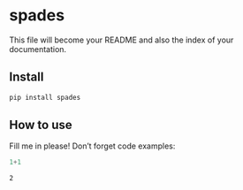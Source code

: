 # spades

<!-- WARNING: THIS FILE WAS AUTOGENERATED! DO NOT EDIT! -->

This file will become your README and also the index of your
documentation.

## Install

``` sh
pip install spades
```

## How to use

Fill me in please! Don’t forget code examples:

``` python
1+1
```

    2
